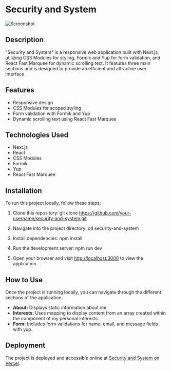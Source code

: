 # Security and System

![Screenshot](screenshot.png)

## Description

"Security and System" is a responsive web application built with Next.js, utilizing CSS Modules for styling, Formik and Yup for form validation, and React Fast Marquee for dynamic scrolling text. It features three main sections and is designed to provide an efficient and attractive user interface.

## Features

- Responsive design
- CSS Modules for scoped styling
- Form validation with Formik and Yup
- Dynamic scrolling text using React Fast Marquee

## Technologies Used

- Next.js
- React
- CSS Modules
- Formik
- Yup
- React Fast Marquee

## Installation

To run this project locally, follow these steps:

1. Clone this repository:
   git clone https://github.com/your-username/security-and-system.git

2. Navigate into the project directory:
   cd security-and-system

3. Install dependencies:
   npm install

4. Run the development server:
   npm run dev

5. Open your browser and visit [http://localhost:3000](http://localhost:3000) to view the application.

## How to Use

Once the project is running locally, you can navigate through the different sections of the application:

- **About:** Displays static information about me.
- **Interests:** Uses mapping to display content from an array created within the component of my personal interests.
- **Form:** Includes form validations for name, email, and message fields with yup.

## Deployment

The project is deployed and accessible online at [Security and System on Vercel](https://sec-system-test.vercel.app/).
